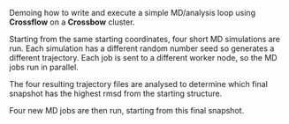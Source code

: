 Demoing how to write and execute a simple MD/analysis loop using **Crossflow**
on a **Crossbow** cluster.

Starting from the same starting coordinates, four short MD simulations are run.
Each simulation has a different random number seed so generates a different
trajectory.
Each job is sent to a different worker node, so the MD jobs run in parallel.

The four resulting trajectory files are analysed to determine which final
snapshot has the highest rmsd from the starting structure.

Four new MD jobs are then run, starting from this final snapshot.
